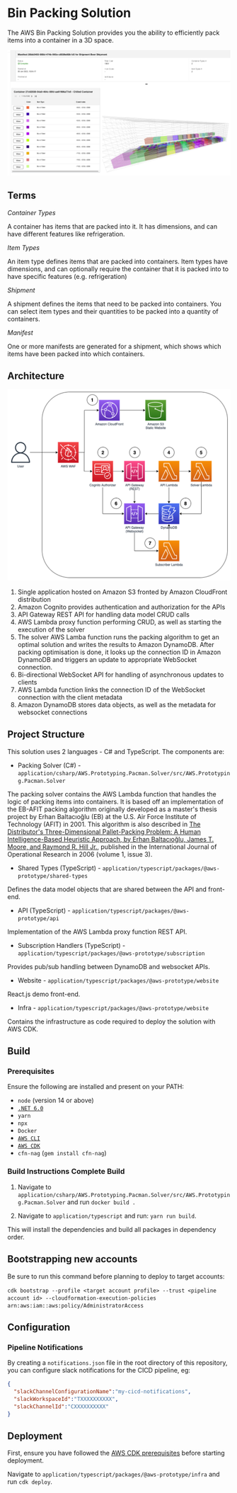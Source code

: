 # Bin Packing Solution

The AWS Bin Packing Solution provides you the ability to efficiently pack items into a container in a 3D space.

![Bin packed container](./docs/container.png)

## Terms

*Container Types*

A container has items that are packed into it. It has dimensions, and can have different features like refrigeration.

*Item Types*

An item type defines items that are packed into containers. Item types have dimensions, and can optionally require the container that it is packed into to have specific features (e.g. refrigeration)

*Shipment*

A shipment defines the items that need to be packed into containers. You can select item types and their quantities to be packed into a quantity of containers.

*Manifest*

One or more manifests are generated for a shipment, which shows which items have been packed into which containers.

## Architecture

![Architecture](./docs/binpack-arch.png)

1. Single application hosted on Amazon S3 fronted by Amazon CloudFront distribution
2. Amazon Cognito provides authentication and authorization for the APIs
3. API Gateway REST API for handling data model CRUD calls
4. AWS Lambda proxy function performing CRUD, as well as starting the execution of the solver
5. The solver AWS Lamba function runs the packing algorithm to get an optimal solution and writes the results to Amazon DynamoDB. After packing optimisation is done, it looks up the connection ID in Amazon DynamoDB and triggers an update to appropriate WebSocket connection.
6. Bi-directional WebSocket API for handling of asynchronous updates to clients
7. AWS Lambda function links the connection ID of the WebSocket connection with the client metadata
8. Amazon DynamoDB stores data objects, as well as the metadata for websocket connections

## Project Structure

This solution uses 2 languages - C# and TypeScript. The components are:

- Packing Solver (C#) - `application/csharp/AWS.Prototyping.Pacman.Solver/src/AWS.Prototyping.Pacman.Solver`

The packing solver contains the AWS Lambda function that handles the logic of packing items into containers. It is based off an implementation of the EB-AFIT packing algorithm originally developed as a master's thesis project by Erhan Baltacıoğlu (EB) at the U.S. Air Force Institute of Technology (AFIT) in 2001. This algorithm is also described in [The Distributor's Three-Dimensional Pallet-Packing Problem: A Human Intelligence-Based Heuristic Approach, by Erhan Baltacıoğlu, James T. Moore, and Raymond R. Hill Jr.](https://scholar.afit.edu/cgi/viewcontent.cgi?article=5567&context=etd), published in the International Journal of Operational Research in 2006 (volume 1, issue 3).

- Shared Types (TypeScript) - `application/typescript/packages/@aws-prototype/shared-types`

Defines the data model objects that are shared between the API and front-end.

- API (TypeScript) - `application/typescript/packages/@aws-prototype/api`

Implementation of the AWS Lambda proxy function REST API.

- Subscription Handlers (TypeScript) - `application/typescript/packages/@aws-prototype/subscription`

Provides pub/sub handling between DynamoDB and websocket APIs.

- Website - `application/typescript/packages/@aws-prototype/website`

React.js demo front-end.

- Infra - `application/typescript/packages/@aws-prototype/website`

Contains the infrastructure as code required to deploy the solution with AWS CDK.

## Build

### Prerequisites

Ensure the following are installed and present on your PATH:

- `node` (version 14 or above)
- [`.NET 6.0`](https://dotnet.microsoft.com/en-us/download/dotnet/6.0)
- `yarn`
- `npx`
- `Docker`
- [`AWS CLI`](https://aws.amazon.com/cli/)
- [`AWS CDK`](https://docs.aws.amazon.com/cdk/v2/guide/home.html)
- `cfn-nag` (`gem install cfn-nag`)

### Build Instructions Complete Build

1) Navigate to `application/csharp/AWS.Prototyping.Pacman.Solver/src/AWS.Prototyping.Pacman.Solver` and run `docker build .`

2) Navigate to `application/typescript` and run: `yarn run build`.

This will install the dependencies and build all packages in dependency order.

## Bootstrapping new accounts

Be sure to run this command before planning to deploy to target accounts:

```cdk bootstrap --profile <target account profile> --trust <pipeline account id> --cloudformation-execution-policies arn:aws:iam::aws:policy/AdministratorAccess```

## Configuration

### Pipeline Notifications

By creating a `notifications.json` file in the root directory of this repository, you can configure slack notifications for the CICD pipeline, eg:

```json
{
  "slackChannelConfigurationName":"my-cicd-notifications",
  "slackWorkspaceId":"TXXXXXXXXXX",
  "slackChannelId":"CXXXXXXXXXX"
}
```

## Deployment

First, ensure you have followed the [AWS CDK prerequisites](https://docs.aws.amazon.com/cdk/v2/guide/getting_started.html) before starting deployment.

Navigate to `application/typescript/packages/@aws-prototype/infra` and run `cdk deploy`.